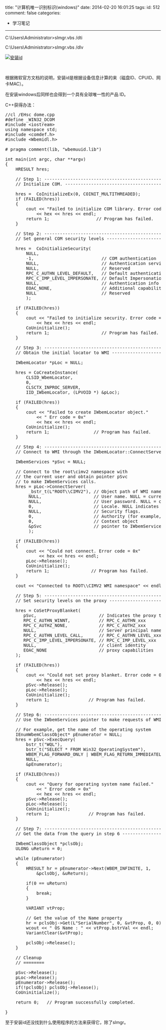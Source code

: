 title: "计算机唯一识别标识(windows)"
date: 2014-02-20 16:01:25
tags:
id: 512
comment: false
categories:
  - 学习笔记
---

C:\Users\Administrator&gt;slmgr.vbs /dti

C:\Users\Administrator&gt;slmgr.vbs /dlv

[![安装id](http://lpcdma.com/wp-content/uploads/2014/02/安装id-300x288.jpg)](http://lpcdma.com/wp-content/uploads/2014/02/安装id.jpg)

&nbsp;

根据微软官方文档的说明，安装id是根据设备信息计算的来（磁盘ID、CPUID、网卡MAC）。

在安装windows后同样也会得到一个具有全球唯一性的产品 ID。

C++获得办法：
<pre class="brush:cpp">//cl /EHsc dome.cpp
#define _WIN32_DCOM
#include &lt;iostream&gt;
using namespace std;
#include &lt;comdef.h&gt;
#include &lt;Wbemidl.h&gt;

# pragma comment(lib, "wbemuuid.lib")

int main(int argc, char **argv)
{
    HRESULT hres;

    // Step 1: --------------------------------------------------
    // Initialize COM. ------------------------------------------

    hres =  CoInitializeEx(0, COINIT_MULTITHREADED); 
    if (FAILED(hres))
    {
        cout &lt;&lt; "Failed to initialize COM library. Error code = 0x" 
            &lt;&lt; hex &lt;&lt; hres &lt;&lt; endl;
        return 1;                  // Program has failed.
    }

    // Step 2: --------------------------------------------------
    // Set general COM security levels --------------------------

    hres =  CoInitializeSecurity(
        NULL, 
        -1,                          // COM authentication
        NULL,                        // Authentication services
        NULL,                        // Reserved
        RPC_C_AUTHN_LEVEL_DEFAULT,   // Default authentication 
        RPC_C_IMP_LEVEL_IMPERSONATE, // Default Impersonation  
        NULL,                        // Authentication info
        EOAC_NONE,                   // Additional capabilities 
        NULL                         // Reserved
        );

    if (FAILED(hres))
    {
        cout &lt;&lt; "Failed to initialize security. Error code = 0x" 
            &lt;&lt; hex &lt;&lt; hres &lt;&lt; endl;
        CoUninitialize();
        return 1;                    // Program has failed.
    }

    // Step 3: ---------------------------------------------------
    // Obtain the initial locator to WMI -------------------------

    IWbemLocator *pLoc = NULL;

    hres = CoCreateInstance(
        CLSID_WbemLocator,             
        0, 
        CLSCTX_INPROC_SERVER, 
        IID_IWbemLocator, (LPVOID *) &amp;pLoc);

    if (FAILED(hres))
    {
        cout &lt;&lt; "Failed to create IWbemLocator object."
            &lt;&lt; " Err code = 0x"
            &lt;&lt; hex &lt;&lt; hres &lt;&lt; endl;
        CoUninitialize();
        return 1;                 // Program has failed.
    }

    // Step 4: -----------------------------------------------------
    // Connect to WMI through the IWbemLocator::ConnectServer method

    IWbemServices *pSvc = NULL;

    // Connect to the root\cimv2 namespace with
    // the current user and obtain pointer pSvc
    // to make IWbemServices calls.
    hres = pLoc-&gt;ConnectServer(
         _bstr_t(L"ROOT\\CIMV2"), // Object path of WMI namespace
         NULL,                    // User name. NULL = current user
         NULL,                    // User password. NULL = current
         0,                       // Locale. NULL indicates current
         NULL,                    // Security flags.
         0,                       // Authority (for example, Kerberos)
         0,                       // Context object 
         &amp;pSvc                    // pointer to IWbemServices proxy
         );

    if (FAILED(hres))
    {
        cout &lt;&lt; "Could not connect. Error code = 0x" 
             &lt;&lt; hex &lt;&lt; hres &lt;&lt; endl;
        pLoc-&gt;Release();     
        CoUninitialize();
        return 1;                // Program has failed.
    }

    cout &lt;&lt; "Connected to ROOT\\CIMV2 WMI namespace" &lt;&lt; endl;

    // Step 5: --------------------------------------------------
    // Set security levels on the proxy -------------------------

    hres = CoSetProxyBlanket(
       pSvc,                        // Indicates the proxy to set
       RPC_C_AUTHN_WINNT,           // RPC_C_AUTHN_xxx
       RPC_C_AUTHZ_NONE,            // RPC_C_AUTHZ_xxx
       NULL,                        // Server principal name 
       RPC_C_AUTHN_LEVEL_CALL,      // RPC_C_AUTHN_LEVEL_xxx 
       RPC_C_IMP_LEVEL_IMPERSONATE, // RPC_C_IMP_LEVEL_xxx
       NULL,                        // client identity
       EOAC_NONE                    // proxy capabilities 
    );

    if (FAILED(hres))
    {
        cout &lt;&lt; "Could not set proxy blanket. Error code = 0x" 
            &lt;&lt; hex &lt;&lt; hres &lt;&lt; endl;
        pSvc-&gt;Release();
        pLoc-&gt;Release();     
        CoUninitialize();
        return 1;               // Program has failed.
    }

    // Step 6: --------------------------------------------------
    // Use the IWbemServices pointer to make requests of WMI ----

    // For example, get the name of the operating system
    IEnumWbemClassObject* pEnumerator = NULL;
    hres = pSvc-&gt;ExecQuery(
        bstr_t("WQL"), 
        bstr_t("SELECT * FROM Win32_OperatingSystem"),
        WBEM_FLAG_FORWARD_ONLY | WBEM_FLAG_RETURN_IMMEDIATELY, 
        NULL,
        &amp;pEnumerator);

    if (FAILED(hres))
    {
        cout &lt;&lt; "Query for operating system name failed."
            &lt;&lt; " Error code = 0x" 
            &lt;&lt; hex &lt;&lt; hres &lt;&lt; endl;
        pSvc-&gt;Release();
        pLoc-&gt;Release();
        CoUninitialize();
        return 1;               // Program has failed.
    }

    // Step 7: -------------------------------------------------
    // Get the data from the query in step 6 -------------------

    IWbemClassObject *pclsObj;
    ULONG uReturn = 0;

    while (pEnumerator)
    {
        HRESULT hr = pEnumerator-&gt;Next(WBEM_INFINITE, 1, 
            &amp;pclsObj, &amp;uReturn);

        if(0 == uReturn)
        {
            break;
        }

        VARIANT vtProp;

        // Get the value of the Name property
        hr = pclsObj-&gt;Get(L"SerialNumber", 0, &amp;vtProp, 0, 0);
        wcout &lt;&lt; " OS Name : " &lt;&lt; vtProp.bstrVal &lt;&lt; endl;
        VariantClear(&amp;vtProp);

        pclsObj-&gt;Release();
    }

    // Cleanup
    // ========

    pSvc-&gt;Release();
    pLoc-&gt;Release();
    pEnumerator-&gt;Release();
    if(!pclsObj) pclsObj-&gt;Release();
    CoUninitialize();

    return 0;   // Program successfully completed.

}</pre>
至于安装id还没找到什么使用程序的方法来获得它，除了slmgr。

&nbsp;

&nbsp;